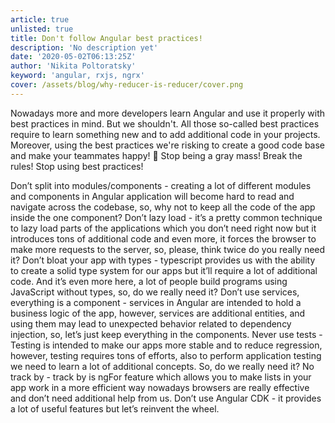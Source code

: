 ```yaml
---
article: true
unlisted: true
title: Don't follow Angular best practices!
description: 'No description yet'
date: '2020-05-02T06:13:25Z'
author: 'Nikita Poltoratsky'
keyword: 'angular, rxjs, ngrx'
cover: /assets/blog/why-reducer-is-reducer/cover.png
---
```


Nowadays more and more developers learn Angular and use it properly with best practices in mind.
But we shouldn't. All those so-called best practices require to learn something new and to add additional
code in your projects. Moreover, using the best practices we're risking to create a good code base and
make your teammates happy! 🌈 Stop being a gray mass! Break the rules! Stop using best practices!

Don’t split into modules/components - creating a lot of different modules and components in Angular application will become hard to read and navigate across the codebase, so, why not to keep all the code of the app inside the one component?
Don’t lazy load - it’s a pretty common technique to lazy load parts of the applications which you don’t need right now but it introduces tons of additional code and even more, it forces the browser to make more requests to the server, so, please, think twice do you really need it?
Don’t bloat your app with types - typescript provides us with the ability to create a solid type system for our apps but it’ll require a lot of additional code. And it’s even more here, a lot of people build programs using JavaScript without types, so, do we really need it?
Don’t use services, everything is a component - services in Angular are intended to hold a business logic of the app, however, services are additional entities, and using them may lead to unexpected behavior related to dependency injection, so, let’s just keep everything in the components.
Never use tests - Testing is intended to make our apps more stable and to reduce regression, however, testing requires tons of efforts, also to perform application testing we need to learn a lot of additional concepts. So, do we really need it?
No track by - track by is ngFor feature which allows you to make lists in your app work in a more efficient way nowadays browsers are really effective and don’t need additional help from us.
Don’t use Angular CDK - it provides a lot of useful features but let’s reinvent the wheel.
